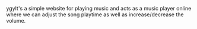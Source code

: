 ygyIt's a simple website for playing music and acts as a music player online where we can adjust the song playtime as well as increase/decrease the volume.
